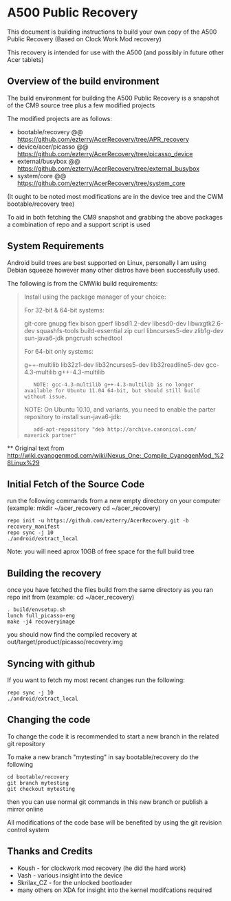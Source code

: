 A500 Public Recovery
====================

This document is building instructions to build your own
copy of the A500 Public Recovery (Based on Clock Work Mod recovery)

This recovery is intended for use with the A500 (and possibly in future other Acer tablets)

Overview of the build environment
---------------------------------

The build environment for building the A500 Public Recovery is a snapshot of the CM9 source tree
plus a few modified projects

The modified projects are as follows:

- bootable/recovery @@ https://github.com/ezterry/AcerRecovery/tree/APR_recovery
- device/acer/picasso @@ https://github.com/ezterry/AcerRecovery/tree/picasso_device 
- external/busybox @@ https://github.com/ezterry/AcerRecovery/tree/external_busybox
- system/core @@ https://github.com/ezterry/AcerRecovery/tree/system_core

(It ought to be noted most modifications are in the device tree and the CWM bootable/recovery tree)

To aid in both fetching the CM9 snapshot and grabbing the above packages a combination of repo and
a support script is used

System Requirements
-------------------

Android build trees are best supported on Linux, personally I am using Debian squeeze however many other
distros have been successfully used.

The following is from the CMWiki build requirements: 

>    Install using the package manager of your choice:
>    
>    For 32-bit & 64-bit systems:
>    
>    git-core gnupg flex bison gperf libsdl1.2-dev libesd0-dev libwxgtk2.6-dev squashfs-tools build-essential zip curl libncurses5-dev zlib1g-dev sun-java6-jdk pngcrush schedtool 
>    
>    For 64-bit only systems:
>    
>    g++-multilib lib32z1-dev lib32ncurses5-dev lib32readline5-dev gcc-4.3-multilib g++-4.3-multilib
>    
>        NOTE: gcc-4.3-multilib g++-4.3-multilib is no longer available for Ubuntu 11.04 64-bit, but should still build without issue. 
>    
>    NOTE: On Ubuntu 10.10, and variants, you need to enable the parter repository to install sun-java6-jdk:
>    
>        add-apt-repository "deb http://archive.canonical.com/ maverick partner" 
** Original text from http://wiki.cyanogenmod.com/wiki/Nexus_One:_Compile_CyanogenMod_%28Linux%29 

Initial Fetch of the Source Code
--------------------------------

run the following commands from a new empty directory on your computer (example: mkdir ~/acer_recovery cd ~/acer_recovery)

    repo init -u https://github.com/ezterry/AcerRecovery.git -b recovery_manifest 
    repo sync -j 10
    ./android/extract_local

Note: you will need aprox 10GB of free space for the full build tree

Building the recovery
---------------------

once you have fetched the files build from the same directory as you ran repo init from (example: cd ~/acer_recovery)

    . build/envsetup.sh
    lunch full_picasso-eng
    make -j4 recoveryimage

you should now find the compiled recovery at out/target/product/picasso/recovery.img

Syncing with github
-------------------

If you want to fetch my most recent changes run the following:

    repo sync -j 10
    ./android/extract_local

Changing the code
-----------------

To change the code it is recommended to start a new branch in the related git repository

To make a new branch "mytesting" in say bootable/recovery do the following

    cd bootable/recovery
    git branch mytesting
    git checkout mytesting

then you can use normal git commands in this new branch or publish a mirror online

All modifications of the code base will be benefited by using the git revision control system

Thanks and Credits
------------------

- Koush      - for clockwork mod recovery (he did the hard work)
- Vash       - various insight into the device
- Skrilax_CZ - for the unlocked bootloader
- many others on XDA for insight into the kernel modifcations required


